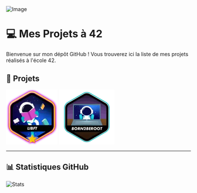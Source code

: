 <img src="https://i.pinimg.com/originals/90/70/32/9070324cdfc07c68d60eed0c39e77573.gif" alt="Image" width="500">


# 💻  Mes Projets à 42

Bienvenue sur mon dépôt GitHub ! Vous trouverez ici la liste de mes projets réalisés à l'école 42. 

## 🔧 Projets

<img src="https://github.com/leogaudin/42_project_badges/raw/main/badges/libft_bonus_max.webp"/>
<img src="https://github.com/leogaudin/42_project_badges/raw/main/badges/born2beroot.webp"/>

---

## 📊 Statistiques GitHub

![Stats](https://github-readme-stats.vercel.app/api?username=Spike-hd&show_icons=true&theme=radical)


